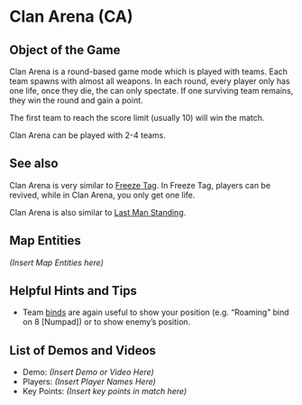 Clan Arena (CA)
===============

Object of the Game
------------------

Clan Arena is a round-based game mode which is played with teams. Each team spawns with almost all weapons. In each round, every player only has one life, once they die, the can only spectate. If one surviving team remains, they win the round and gain a point.

The first team to reach the score limit (usually 10) will win the match.

Clan Arena can be played with 2-4 teams.

See also
--------
Clan Arena is very similar to [Freeze Tag](Freeze-Tag). In Freeze Tag, players can be revived, while in Clan Arena, you only get one life.

Clan Arena is also similar to [Last Man Standing](Last-Man-Standing).

Map Entities
------------

_(Insert Map Entities here)_

Helpful Hints and Tips
----------------------

- Team [binds](binds) are again useful to show your position (e.g. “Roaming” bind on 8 [Numpad]) or to show enemy’s position.

List of Demos and Videos
------------------------

-   Demo: _(Insert Demo or Video Here)_
-   Players: _(Insert Player Names Here)_
-   Key Points: _(Insert key points in match here)_

